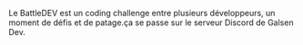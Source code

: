 Le BattleDEV est un coding challenge entre plusieurs développeurs, un moment de défis et de patage.ça se passe sur le serveur Discord de Galsen Dev.
